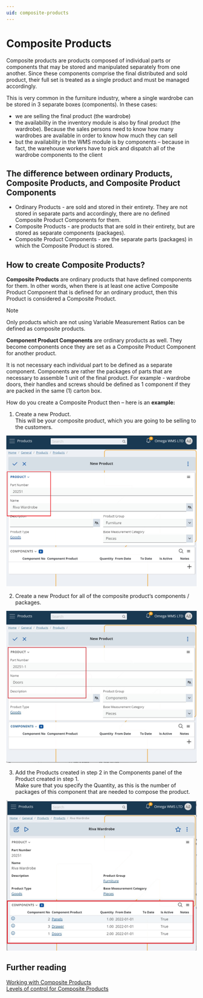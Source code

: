 ```yaml
---
uid: composite-products
---
```


# Composite Products

Composite products are products composed of individual parts or components that may be stored and manipulated separately from one another. Since these components comprise the final distributed and sold product, their full set is treated as a single product and must be managed accordingly.

This is very common in the furniture industry, where a single wardrobe can be stored in 3 separate boxes (components). In these cases:
-	we are selling the final product (the wardrobe)
-	the availability in the inventory module is also by final product (the wardrobe). Because the sales persons need to know how many wardrobes are available in order to know how much they can sell
-	but the availability in the WMS module is by components – because in fact, the warehouse workers have to pick and dispatch all of the wardrobe components to the client

## The difference between ordinary Products, Composite Products, and Composite Product Components 
- Ordinary Products - are sold and stored in their entirety. They are not stored in separate parts and accordingly, there are no defined Composite Product Components for them.
- Composite Products - are products that are sold in their entirety, but are stored as separate components (packages). 
- Composite Product Components - are the separate parts (packages) in which the Composite Product is stored.

## How to create Composite Products?
**Composite Products** are ordinary products that have defined components for them. In other words, when there is at least one active Composite Product Component that is defined for an ordinary product, then this Product is considered a Composite Product. 

> [!Note]
> Only products which are not using Variable Measurement Ratios can be defined as composite products.

**Component Product Components** are ordinary products as well. They become components once they are set as a Composite Product Component for another product. 

It is not necessary each individual part to be defined as a separate component. Components are rather the packages of parts that are necessary to assemble 1 unit of the final product. For example - wardrobe doors, their handles and screws should be defined as 1 component if they are packed in the same (1) carton box.

How do you create a Composite Product then – here is an **example:**
1. Create a new Product.
<br/>This will be your composite product, which you are going to be selling to the customers.

![Composite Product](pictures/composite-product.png)

2. Create a new Product for all of the composite product‘s components / packages.

![Component Product](pictures/component-product.png)

3. Add the Products created in step 2 in the Components panel of the Product created in step 1. 
<br/>Make sure that you specify the Quantity, as this is the number of packages of this component that are needed to compose the product.

![Composite Product Components](pictures/composite-product-components.png)

## Further reading
[Working with Composite Products](working-with-composite-products.md)
<br/>[Levels of control for Composite Products](control-levels.md)
